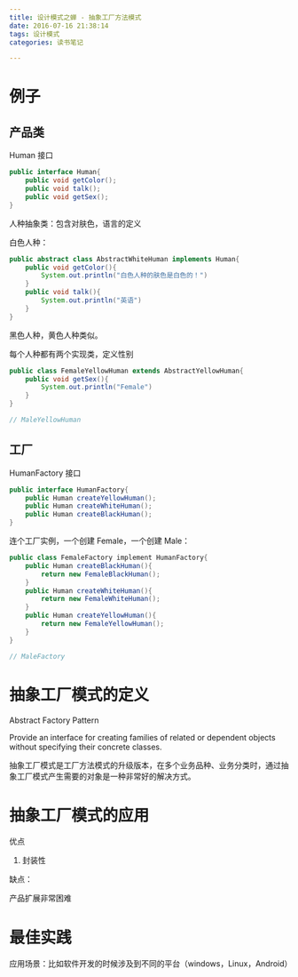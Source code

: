 ```yaml
---
title: 设计模式之蝉 - 抽象工厂方法模式
date: 2016-07-16 21:38:14
tags: 设计模式
categories: 读书笔记

---
```


# 例子

## 产品类

Human 接口

```java
public interface Human{
    public void getColor();
    public void talk();
    public void getSex();
}
```

人种抽象类：包含对肤色，语言的定义

白色人种：

```java
public abstract class AbstractWhiteHuman implements Human{
    public void getColor(){
        System.out.println("白色人种的肤色是白色的！")
    }
    public void talk(){
        System.out.println("英语")
    }
}
```

黑色人种，黄色人种类似。

每个人种都有两个实现类，定义性别

```java
public class FemaleYellowHuman extends AbstractYellowHuman{
    public void getSex(){
        System.out.println("Female")
    }
}

// MaleYellowHuman
```

<!--more-->

## 工厂

HumanFactory 接口

```java
public interface HumanFactory{
    public Human createYellowHuman();
    public Human createWhiteHuman();
    public Human createBlackHuman();
}
```

连个工厂实例，一个创建 Female，一个创建 Male：

```java
public class FemaleFactory implement HumanFactory{
    public Human createBlackHuman(){
        return new FemaleBlackHuman();
    }
    public Human createWhiteHuman(){
        return new FemaleWhiteHuman();
    }
    public Human createYellowHuman(){
        return new FemaleYellowHuman();
    }
}

// MaleFactory
```

# 抽象工厂模式的定义

Abstract Factory Pattern

Provide an interface for creating families of related or dependent objects without specifying their concrete classes.

抽象工厂模式是工厂方法模式的升级版本，在多个业务品种、业务分类时，通过抽象工厂模式产生需要的对象是一种非常好的解决方式。

# 抽象工厂模式的应用

优点

1. 封装性

缺点：

产品扩展非常困难

# 最佳实践

应用场景：比如软件开发的时候涉及到不同的平台（windows，Linux，Android）














